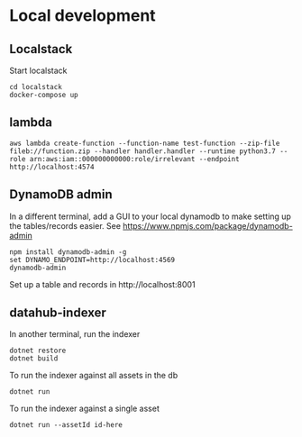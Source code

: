 # Local development

## Localstack

Start localstack

    cd localstack
    docker-compose up

## lambda

    aws lambda create-function --function-name test-function --zip-file fileb://function.zip --handler handler.handler --runtime python3.7 --role arn:aws:iam::000000000000:role/irrelevant --endpoint http://localhost:4574

## DynamoDB admin

In a different terminal, add a GUI to your local dynamodb to make setting up the tables/records easier. See https://www.npmjs.com/package/dynamodb-admin

    npm install dynamodb-admin -g
    set DYNAMO_ENDPOINT=http://localhost:4569
    dynamodb-admin

Set up a table and records in http://localhost:8001

## datahub-indexer

In another terminal, run the indexer

    dotnet restore
    dotnet build

To run the indexer against all assets in the db

    dotnet run

To run the indexer against a single asset

    dotnet run --assetId id-here